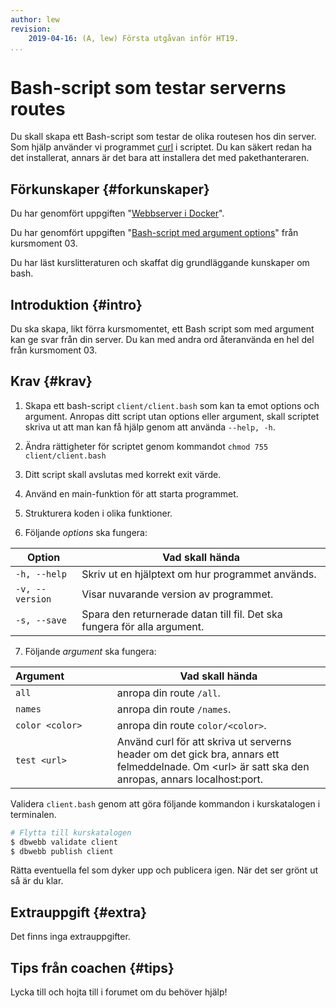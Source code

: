 ```yaml
---
author: lew
revision:
    2019-04-16: (A, lew) Första utgåvan inför HT19.
...
```

Bash-script som testar serverns routes
===================================

Du skall skapa ett Bash-script som testar de olika routesen hos din server. Som hjälp använder vi programmet [curl](https://curl.haxx.se/) i scriptet. Du kan säkert redan ha det installerat, annars är det bara att installera det med pakethanteraren.

<!--more-->



Förkunskaper {#forkunskaper}
-----------------------

Du har genomfört uppgiften "[Webbserver i Docker](uppgift/webbserver-i-docker)".

Du har genomfört uppgiften "[Bash-script med argument options](uppgift/ett-bash-script-med-options-command-arguments)" från kursmoment 03.

Du har läst kurslitteraturen och skaffat dig grundläggande kunskaper om bash.



Introduktion {#intro}
-----------------------

Du ska skapa, likt förra kursmomentet, ett Bash script som med argument kan ge svar från din server. Du kan med andra ord återanvända en hel del från kursmoment 03.



Krav {#krav}
-----------------------

1. Skapa ett bash-script `client/client.bash` som kan ta emot options och argument. Anropas ditt script utan options eller argument, skall scriptet skriva ut att man kan få hjälp genom att använda `--help, -h`.

1. Ändra rättigheter för scriptet genom kommandot `chmod 755 client/client.bash`

1. Ditt script skall avslutas med korrekt exit värde.

1. Använd en main-funktion för att starta programmet.

1. Strukturera koden i olika funktioner.

1. Följande *options* ska fungera:

| Option                | Vad skall hända |
|-----------------------|-----------------|
| `-h, --help`          | Skriv ut en hjälptext om hur programmet används. |
| `-v, --version`       | Visar nuvarande version av programmet. |
| `-s, --save`          | Spara den returnerade datan till fil. Det ska fungera för alla argument.|


7. Följande *argument* ska fungera:

| Argument&nbsp;&nbsp;&nbsp;&nbsp;&nbsp;&nbsp;&nbsp;&nbsp;&nbsp;&nbsp;&nbsp;&nbsp;&nbsp;&nbsp;&nbsp;&nbsp;| Vad skall hända |
|---------------------------|-----------------|
| `all`                     | anropa din route `/all`. |
| `names`                   | anropa din route `/names`.|
| `color <color>`           | anropa din route `color/<color>`. |
| `test <url>`        | Använd curl för att skriva ut serverns header om det gick bra, annars ett felmeddelnade. Om &lt;url&gt; är satt ska den anropas, annars localhost:port. |



Validera `client.bash` genom att göra följande kommandon i kurskatalogen i terminalen.

```bash
# Flytta till kurskatalogen
$ dbwebb validate client
$ dbwebb publish client
```

Rätta eventuella fel som dyker upp och publicera igen. När det ser grönt ut så är du klar.  



Extrauppgift {#extra}
-----------------------

Det finns inga extrauppgifter.



Tips från coachen {#tips}
-----------------------

Lycka till och hojta till i forumet om du behöver hjälp!
